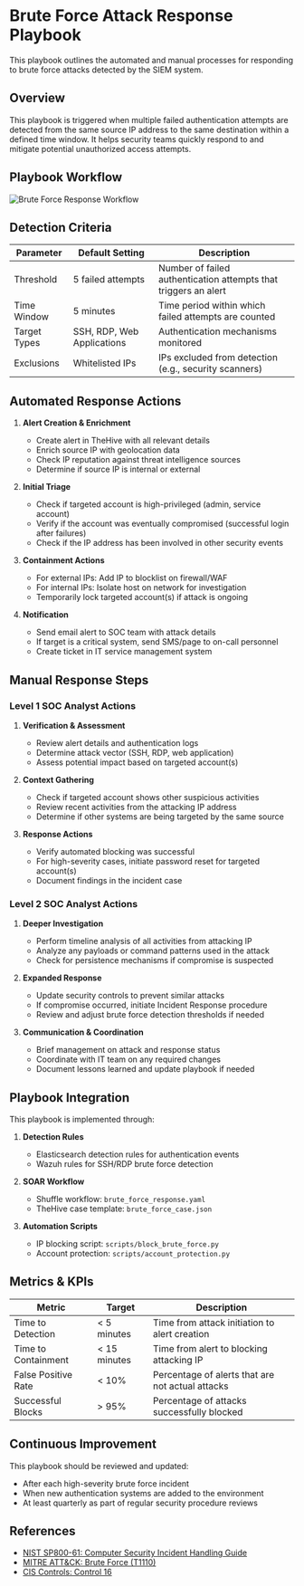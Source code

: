 # Brute Force Attack Response Playbook

This playbook outlines the automated and manual processes for responding to brute force attacks detected by the SIEM system.

## Overview

This playbook is triggered when multiple failed authentication attempts are detected from the same source IP address to the same destination within a defined time window. It helps security teams quickly respond to and mitigate potential unauthorized access attempts.

## Playbook Workflow

![Brute Force Response Workflow](../../assets/images/brute-force-workflow.png)

## Detection Criteria

| Parameter | Default Setting | Description |
|-----------|----------------|-------------|
| Threshold | 5 failed attempts | Number of failed authentication attempts that triggers an alert |
| Time Window | 5 minutes | Time period within which failed attempts are counted |
| Target Types | SSH, RDP, Web Applications | Authentication mechanisms monitored |
| Exclusions | Whitelisted IPs | IPs excluded from detection (e.g., security scanners) |

## Automated Response Actions

1. **Alert Creation & Enrichment**
   - Create alert in TheHive with all relevant details
   - Enrich source IP with geolocation data
   - Check IP reputation against threat intelligence sources
   - Determine if source IP is internal or external

2. **Initial Triage**
   - Check if targeted account is high-privileged (admin, service account)
   - Verify if the account was eventually compromised (successful login after failures)
   - Check if the IP address has been involved in other security events

3. **Containment Actions**
   - For external IPs: Add IP to blocklist on firewall/WAF
   - For internal IPs: Isolate host on network for investigation
   - Temporarily lock targeted account(s) if attack is ongoing

4. **Notification**
   - Send email alert to SOC team with attack details
   - If target is a critical system, send SMS/page to on-call personnel
   - Create ticket in IT service management system

## Manual Response Steps

### Level 1 SOC Analyst Actions

1. **Verification & Assessment**
   - Review alert details and authentication logs
   - Determine attack vector (SSH, RDP, web application)
   - Assess potential impact based on targeted account(s)

2. **Context Gathering**
   - Check if targeted account shows other suspicious activities
   - Review recent activities from the attacking IP address
   - Determine if other systems are being targeted by the same source

3. **Response Actions**
   - Verify automated blocking was successful
   - For high-severity cases, initiate password reset for targeted account(s)
   - Document findings in the incident case

### Level 2 SOC Analyst Actions

1. **Deeper Investigation**
   - Perform timeline analysis of all activities from attacking IP
   - Analyze any payloads or command patterns used in the attack
   - Check for persistence mechanisms if compromise is suspected

2. **Expanded Response**
   - Update security controls to prevent similar attacks
   - If compromise occurred, initiate Incident Response procedure
   - Review and adjust brute force detection thresholds if needed

3. **Communication & Coordination**
   - Brief management on attack and response status
   - Coordinate with IT team on any required changes
   - Document lessons learned and update playbook if needed

## Playbook Integration

This playbook is implemented through:

1. **Detection Rules**
   - Elasticsearch detection rules for authentication events
   - Wazuh rules for SSH/RDP brute force detection

2. **SOAR Workflow**
   - Shuffle workflow: `brute_force_response.yaml`
   - TheHive case template: `brute_force_case.json`

3. **Automation Scripts**
   - IP blocking script: `scripts/block_brute_force.py`
   - Account protection: `scripts/account_protection.py`

## Metrics & KPIs

| Metric | Target | Description |
|--------|--------|-------------|
| Time to Detection | < 5 minutes | Time from attack initiation to alert creation |
| Time to Containment | < 15 minutes | Time from alert to blocking attacking IP |
| False Positive Rate | < 10% | Percentage of alerts that are not actual attacks |
| Successful Blocks | > 95% | Percentage of attacks successfully blocked |

## Continuous Improvement

This playbook should be reviewed and updated:
- After each high-severity brute force incident
- When new authentication systems are added to the environment
- At least quarterly as part of regular security procedure reviews

## References

- [NIST SP800-61: Computer Security Incident Handling Guide](https://nvlpubs.nist.gov/nistpubs/SpecialPublications/NIST.SP.800-61r2.pdf)
- [MITRE ATT&CK: Brute Force (T1110)](https://attack.mitre.org/techniques/T1110/)
- [CIS Controls: Control 16](https://www.cisecurity.org/controls/account-monitoring-and-control)